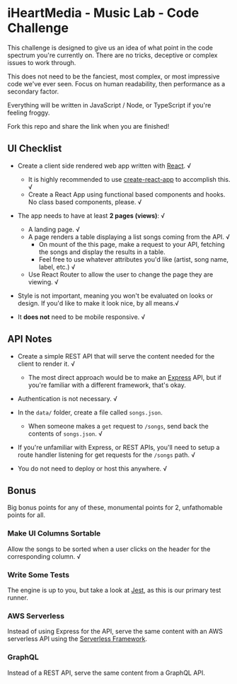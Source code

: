 # iHeartMedia - Music Lab - Code Challenge

This challenge is designed to give us an idea of what point in the code spectrum you're currently on.
There are no tricks, deceptive or complex issues to work through.

This does not need to be the fanciest, most complex, or most impressive code we've ever seen.
Focus on human readability, then performance as a secondary factor.

Everything will be written in JavaScript / Node, or TypeScript if you're feeling froggy.

Fork this repo and share the link when you are finished!

## UI Checklist

- Create a client side rendered web app written with [React](https://reactjs.org/). √
  - It is highly recommended to use [create-react-app](https://reactjs.org/docs/create-a-new-react-app.html) to accomplish this. √
  - Create a React App using functional based components and hooks. No class based components, please. √

- The app needs to have at least **2 pages (views)**: √
  - A landing page. √
  - A page renders a table displaying a list songs coming from the API. √
    - On mount of the this page, make a request to your API, fetching the songs and display the results in a table.
    - Feel free to use whatever attributes you'd like (artist, song name, label, etc.) √
  - Use React Router to allow the user to change the page they are viewing. √

- Style is not important, meaning you won't be evaluated on looks or design. If you'd like to make it look nice, by all means.√

- It **does not** need to be mobile responsive. √

## API Notes

- Create a simple REST API that will serve the content needed for the client to render it. √
  - The most direct approach would be to make an [Express](https://expressjs.com) API, but if you're familiar with a different framework, that's okay.

- Authentication is not necessary. √

- In the `data/` folder, create a file called `songs.json`. 
  - When someone makes a `get` request to `/songs`, send back the contents of `songs.json`. √

- If you're unfamiliar with Express, or REST APIs, you'll need to setup a route handler listening for get requests for the `/songs` path. √

- You do not need to deploy or host this anywhere. √

## Bonus

Big bonus points for any of these, monumental points for 2, unfathomable points for all.

### Make UI Columns Sortable

Allow the songs to be sorted when a user clicks on the header for the corresponding column. √

### Write Some Tests

The engine is up to you, but take a look at [Jest](https://jestjs.io/), as this is our primary test runner.

### AWS Serverless

Instead of using Express for the API, serve the same content with an AWS serverless API using the [Serverless Framework](https://serverless.com).

### GraphQL

Instead of a REST API, serve the same content from a GraphQL API.
